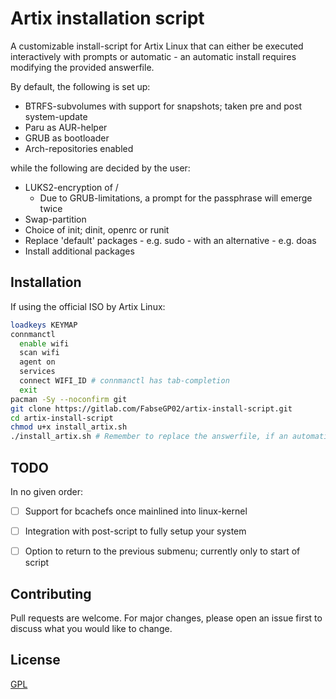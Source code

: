 # Artix installation script

A customizable install-script for Artix Linux that can either be executed interactively with prompts or automatic - an automatic install requires modifying the provided answerfile.

By default, the following is set up:

- BTRFS-subvolumes with support for snapshots; taken pre and post system-update
- Paru as AUR-helper
- GRUB as bootloader
- Arch-repositories enabled

while the following are decided by the user:

- LUKS2-encryption of /
    - Due to GRUB-limitations, a prompt for the passphrase will emerge twice
- Swap-partition
- Choice of init; dinit, openrc or runit
- Replace 'default' packages - e.g. sudo - with an alternative - e.g. doas
- Install additional packages


## Installation

If using the official ISO by Artix Linux:

```bash
loadkeys KEYMAP
connmanctl 
  enable wifi
  scan wifi
  agent on
  services
  connect WIFI_ID # connmanctl has tab-completion
  exit
pacman -Sy --noconfirm git
git clone https://gitlab.com/FabseGP02/artix-install-script.git
cd artix-install-script
chmod u+x install_artix.sh
./install_artix.sh # Remember to replace the answerfile, if an automatic install is desired
````

## TODO
In no given order:

- [ ] Support for bcachefs once mainlined into linux-kernel
- [ ] Integration with post-script to fully setup your system
- [ ] Option to return to the previous submenu; currently only to start of script


## Contributing
Pull requests are welcome. For major changes, please open an issue first to discuss what you would like to change.

## License
[GPL](https://choosealicense.com/licenses/gpl-3.0/)

